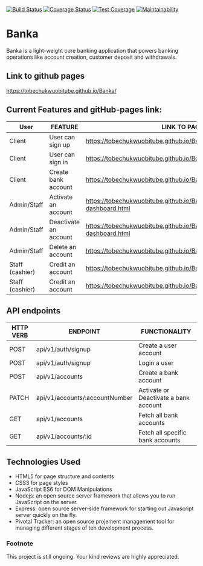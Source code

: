 [![Build Status](https://travis-ci.org/tobechukwuobitube/Banka.svg?branch=develop)](https://travis-ci.org/tobechukwuobitube/Banka)
[![Coverage Status](https://coveralls.io/repos/github/tobechukwuobitube/Banka/badge.svg?branch=develop)](https://coveralls.io/github/tobechukwuobitube/Banka?branch=develop)
[![Test Coverage](https://api.codeclimate.com/v1/badges/f3d6ff4120779fd6daf1/test_coverage)](https://codeclimate.com/github/tobechukwuobitube/Banka/test_coverage)
[![Maintainability](https://api.codeclimate.com/v1/badges/f3d6ff4120779fd6daf1/maintainability)](https://codeclimate.com/github/tobechukwuobitube/Banka/maintainability)

# Banka
Banka is a light-weight core banking application that powers banking operations like account creation, customer deposit and withdrawals.


## Link to github pages
https://tobechukwuobitube.github.io/Banka/


## Current Features and gitHub-pages link:

| User            | FEATURE                | LINK TO PAGES/VIEWS                                                             |
| ---------       | -----------------------| --------------------------------------------------------------------------------|
| Client          | User can sign up       | https://tobechukwuobitube.github.io/Banka/UI/assets/pages/signup.html           |
| Client          | User can sign in       | https://tobechukwuobitube.github.io/Banka/UI/assets/pages/login.html            |
| Client          | Create bank account    | https://tobechukwuobitube.github.io/Banka/UI/assets/pages/client.html           |
| Admin/Staff     | Activate an account    | https://tobechukwuobitube.github.io/Banka/UI/assets/pages/admin-dashboard.html  |
| Admin/Staff     | Deactivate an account  | https://tobechukwuobitube.github.io/Banka/UI/assets/pages/admin-dashboard.html  |
| Admin/Staff     | Delete an account      | https://tobechukwuobitube.github.io/Banka/UI/assets/pages/accounts.html         |
| Staff (cashier) | Credit an account      | https://tobechukwuobitube.github.io/Banka/UI/assets/pages/transaction.html      |
| Staff (cashier) | Credit an account      | https://tobechukwuobitube.github.io/Banka/UI/assets/pages/transaction.html      |


## API endpoints

| HTTP VERB | ENDPOINT                                | FUNCTIONALITY                           |
| --------- | ------------------------------          | ----------------------------------------|
| POST      | api/v1/auth/signup                      | Create a user account                   |
| POST      | api/v1/auth/signup                      | Login a user                            |
| POST      | api/v1/accounts                         | Create a bank account                   |
| PATCH     | api/v1/accounts/:accountNumber          | Activate or Deactivate a bank account   |
| GET       | api/v1/accounts                         | Fetch all bank accounts                 |
| GET       | api/v1/accounts/:id                     | Fetch all specific bank accounts        |

## Technologies Used
* HTML5 for page structure and contents
* CSS3 for page styles
* JavaScript ES6 for DOM Manipulations
* Nodejs: an open source server framework that allows you to run JavaScript on the server.
* Express: open source server-side framework for starting out Javascript server quickly on the fly.
* Pivotal Tracker: an open source projement management tool for managing different stages of teh development process.


### Footnote
This project is still ongoing.
Your kind reviews are highly appreciated.
